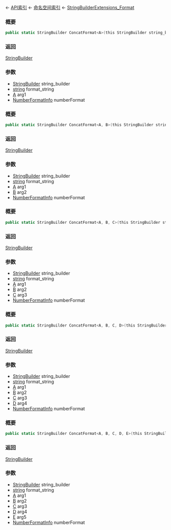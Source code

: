 ← [API索引](Api-Index) ← [命名空间索引](Namespace-Index) ← [StringBuilderExtensions_Format](System.Text.StringBuilderExtensions_Format)

### 概要

```csharp
public static StringBuilder ConcatFormat<A>(this StringBuilder string_builder, string format_string, A arg1, NumberFormatInfo numberFormat = null)
```

### 返回

[StringBuilder](https://docs.microsoft.com/en-us/dotnet/api/System.Text.StringBuilder?view=netframework-4.6)

### 参数

* [StringBuilder](https://docs.microsoft.com/en-us/dotnet/api/System.Text.StringBuilder?view=netframework-4.6) string_builder
* [string](https://docs.microsoft.com/en-us/dotnet/api/System.String?view=netframework-4.6) format_string
* [A]() arg1
* [NumberFormatInfo](https://docs.microsoft.com/en-us/dotnet/api/System.Globalization.NumberFormatInfo?view=netframework-4.6) numberFormat
### 概要

```csharp
public static StringBuilder ConcatFormat<A, B>(this StringBuilder string_builder, string format_string, A arg1, B arg2, NumberFormatInfo numberFormat = null)
```

### 返回

[StringBuilder](https://docs.microsoft.com/en-us/dotnet/api/System.Text.StringBuilder?view=netframework-4.6)

### 参数

* [StringBuilder](https://docs.microsoft.com/en-us/dotnet/api/System.Text.StringBuilder?view=netframework-4.6) string_builder
* [string](https://docs.microsoft.com/en-us/dotnet/api/System.String?view=netframework-4.6) format_string
* [A]() arg1
* [B]() arg2
* [NumberFormatInfo](https://docs.microsoft.com/en-us/dotnet/api/System.Globalization.NumberFormatInfo?view=netframework-4.6) numberFormat
### 概要

```csharp
public static StringBuilder ConcatFormat<A, B, C>(this StringBuilder string_builder, string format_string, A arg1, B arg2, C arg3, NumberFormatInfo numberFormat = null)
```

### 返回

[StringBuilder](https://docs.microsoft.com/en-us/dotnet/api/System.Text.StringBuilder?view=netframework-4.6)

### 参数

* [StringBuilder](https://docs.microsoft.com/en-us/dotnet/api/System.Text.StringBuilder?view=netframework-4.6) string_builder
* [string](https://docs.microsoft.com/en-us/dotnet/api/System.String?view=netframework-4.6) format_string
* [A]() arg1
* [B]() arg2
* [C]() arg3
* [NumberFormatInfo](https://docs.microsoft.com/en-us/dotnet/api/System.Globalization.NumberFormatInfo?view=netframework-4.6) numberFormat
### 概要

```csharp
public static StringBuilder ConcatFormat<A, B, C, D>(this StringBuilder string_builder, string format_string, A arg1, B arg2, C arg3, D arg4, NumberFormatInfo numberFormat = null)
```

### 返回

[StringBuilder](https://docs.microsoft.com/en-us/dotnet/api/System.Text.StringBuilder?view=netframework-4.6)

### 参数

* [StringBuilder](https://docs.microsoft.com/en-us/dotnet/api/System.Text.StringBuilder?view=netframework-4.6) string_builder
* [string](https://docs.microsoft.com/en-us/dotnet/api/System.String?view=netframework-4.6) format_string
* [A]() arg1
* [B]() arg2
* [C]() arg3
* [D]() arg4
* [NumberFormatInfo](https://docs.microsoft.com/en-us/dotnet/api/System.Globalization.NumberFormatInfo?view=netframework-4.6) numberFormat
### 概要

```csharp
public static StringBuilder ConcatFormat<A, B, C, D, E>(this StringBuilder string_builder, string format_string, A arg1, B arg2, C arg3, D arg4, E arg5, NumberFormatInfo numberFormat = null)
```

### 返回

[StringBuilder](https://docs.microsoft.com/en-us/dotnet/api/System.Text.StringBuilder?view=netframework-4.6)

### 参数

* [StringBuilder](https://docs.microsoft.com/en-us/dotnet/api/System.Text.StringBuilder?view=netframework-4.6) string_builder
* [string](https://docs.microsoft.com/en-us/dotnet/api/System.String?view=netframework-4.6) format_string
* [A]() arg1
* [B]() arg2
* [C]() arg3
* [D]() arg4
* [E]() arg5
* [NumberFormatInfo](https://docs.microsoft.com/en-us/dotnet/api/System.Globalization.NumberFormatInfo?view=netframework-4.6) numberFormat
